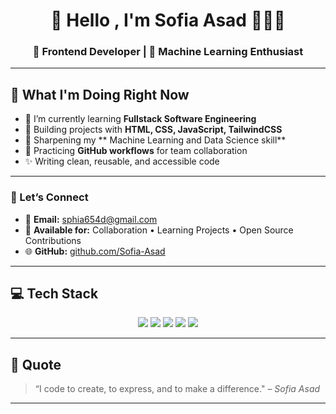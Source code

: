<h1 align="center">💫 Hello , I'm Sofia Asad 👩🏽‍💻</h1>
<h3 align="center">🚀 Frontend Developer | 🤖 Machine Learning Enthusiast </h3>

---

## 🚀 What I'm Doing Right Now

- 🌱 I’m currently learning **Fullstack Software Engineering**  
- 🔭 Building projects with **HTML, CSS, JavaScript, TailwindCSS**
- 🎨 Sharpening my ** Machine Learning and Data Science skill**  
- 🌱 Practicing **GitHub workflows** for team collaboration   
- ✨ Writing clean, reusable, and accessible code  


---

### 💌 Let’s Connect

- 📧 **Email:** [sphia654d@gmail.com](mailto:sphia654@gmail.com)  
- 🤝 **Available for:** Collaboration • Learning Projects • Open Source Contributions  
- 🌐 **GitHub:** [github.com/Sofia-Asad](https://github.com/Sofia-Asad)

---

## 💻 Tech Stack

<p align="center">
  <img src="https://img.shields.io/badge/HTML5-E34F26?style=for-the-badge&logo=html5&logoColor=white" />
  <img src="https://img.shields.io/badge/CSS3-1572B6?style=for-the-badge&logo=css3&logoColor=white" />
  <img src="https://img.shields.io/badge/JavaScript-F7DF1E?style=for-the-badge&logo=javascript&logoColor=black" />
  <img src="https://img.shields.io/badge/Tailwind_CSS-38B2AC?style=for-the-badge&logo=tailwind-css&logoColor=white" />
  <img src="https://img.shields.io/badge/React-20232A?style=for-the-badge&logo=react&logoColor=61DAFB" />

</p>

---



## 📜 Quote

> “I code to create, to express, and to make a difference." – *Sofia Asad*

---

<!-- Built with ❤️ by Sofia Asad -->
